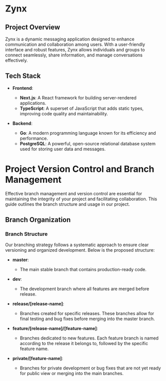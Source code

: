 # Zynx

## Project Overview

Zynx is a dynamic messaging application designed to enhance communication and collaboration among users. With a user-friendly interface and robust features, Zynx allows individuals and groups to connect seamlessly, share information, and manage conversations effectively. 

## Tech Stack

- **Frontend**: 
  - **Next.js**: A React framework for building server-rendered applications.
  - **TypeScript**: A superset of JavaScript that adds static types, improving code quality and maintainability.

- **Backend**: 
  - **Go**: A modern programming language known for its efficiency and performance.
  - **PostgreSQL**: A powerful, open-source relational database system used for storing user data and messages.


# Project Version Control and Branch Management

Effective branch management and version control are essential for maintaining the integrity of your project and facilitating collaboration. This guide outlines the branch structure and usage in our project.

## Branch Organization

### Branch Structure

Our branching strategy follows a systematic approach to ensure clear versioning and organized development. Below is the proposed structure:

- **master**: 
  - The main stable branch that contains production-ready code.
  
- **dev**: 
  - The development branch where all features are merged before release.
  
- **release/[release-name]**: 
  - Branches created for specific releases. These branches allow for final testing and bug fixes before merging into the master branch.
  
- **feature/[release-name]/[feature-name]**: 
  - Branches dedicated to new features. Each feature branch is named according to the release it belongs to, followed by the specific feature name.
  
- **private/[feature-name]**: 
  - Branches for private development or bug fixes that are not yet ready for public view or merging into the main branches.
